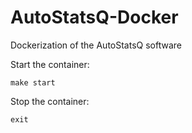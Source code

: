 # AutoStatsQ-Docker
Dockerization of the AutoStatsQ software

Start the container:
```
make start
```

Stop the container:
```
exit
```
